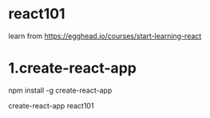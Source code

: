 # react101
learn from <https://egghead.io/courses/start-learning-react>

1.create-react-app
===================

npm install -g create-react-app  

create-react-app react101
